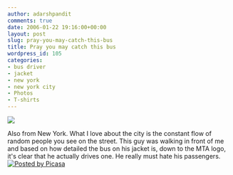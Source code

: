 ```yaml
---
author: adarshpandit
comments: true
date: 2006-01-22 19:16:00+00:00
layout: post
slug: pray-you-may-catch-this-bus
title: Pray you may catch this bus
wordpress_id: 105
categories:
- bus driver
- jacket
- new york
- new york city
- Photos
- T-shirts
---
```


[![](http://photos1.blogger.com/blogger/5119/270/320/IMG_2916.jpg)](http://photos1.blogger.com/blogger/5119/270/640/IMG_2916.jpg)   
  
Also from New York. What I love about the city is the constant flow of random people you see on the street. This guy was walking in front of me and based on how detailed the bus on his jacket is, down to the MTA logo, it's clear that he actually drives one. He really must hate his passengers. [![Posted by Picasa](http://photos1.blogger.com/pbp.gif)](http://picasa.google.com/)
